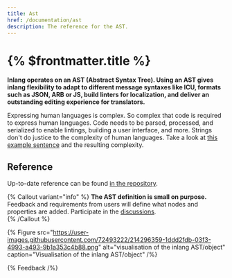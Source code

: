 ```yaml
---
title: Ast
href: /documentation/ast
description: The reference for the AST.
---
```


# {% $frontmatter.title %}

**Inlang operates on an AST (Abstract Syntax Tree). Using an AST gives inlang flexibility to adapt to different message syntaxes like ICU, formats such as JSON, ARB or JS, build linters for localization, and deliver an outstanding editing experience for translators.**

Expressing human languages is complex. So complex that code is required to express human languages. Code needs to be parsed, processed, and serialized to enable lintings, building a user interface, and more. Strings don't do justice to the complexity of human languages. Take a look at [this example sentence](https://cdn.jsdelivr.net/gh/inlang/inlang/documentation/assets/why-an-ast-is-required.webp) and the resulting complexity.

## Reference

Up-to-date reference can be found [in the repository](https://github.com/inlang/inlang/blob/main/source-code/core/src/ast/schema.ts).

{% Callout variant="info" %}
**The AST definition is small on purpose.** Feedback and requirements from users will define what nodes and properties are added. Participate in the [discussions](https://github.com/inlang/inlang/discussions).  
{% /Callout %}

{% Figure
  src="https://user-images.githubusercontent.com/72493222/214296359-1ddd2fdb-03f3-4993-a493-9b1a353c4b88.png"
  alt="visualisation of the inlang AST/object"
  caption="Visualisation of the inlang AST/object"
/%}

{% Feedback /%}
